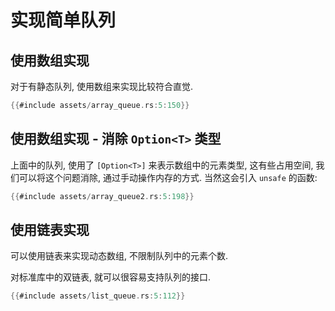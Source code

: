 # 实现简单队列

## 使用数组实现

对于有静态队列, 使用数组来实现比较符合直觉.

```rust
{{#include assets/array_queue.rs:5:150}}
```

## 使用数组实现 - 消除 `Option<T>` 类型

上面中的队列, 使用了 `[Option<T>]` 来表示数组中的元素类型, 这有些占用空间, 我们可以将这个问题消除,
通过手动操作内存的方式. 当然这会引入 `unsafe` 的函数:

```rust
{{#include assets/array_queue2.rs:5:198}}
```

## 使用链表实现

可以使用链表来实现动态数组, 不限制队列中的元素个数.

对标准库中的双链表, 就可以很容易支持队列的接口.

```rust
{{#include assets/list_queue.rs:5:112}}
```